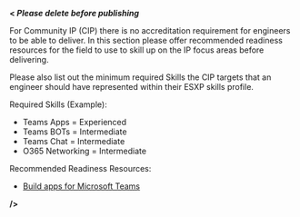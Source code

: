 **< _Please delete before publishing_**
 
For Community IP (CIP) there is no accreditation requirement for engineers to be able to deliver. In this section please offer recommended readiness resources for the field to use to skill up on the IP focus areas before delivering.

Please also list out the minimum required Skills the CIP targets that an engineer should have represented within their ESXP skills profile.


Required Skills (Example):
- Teams Apps = Experienced
- Teams BOTs = Intermediate
- Teams Chat = Intermediate
- O365 Networking = Intermediate

Recommended Readiness Resources:
- [Build apps for Microsoft Teams](https://docs.microsoft.com/en-us/microsoftteams/platform/overview#:~:text=Microsoft%20Teams%20apps%20bring%20key%20information%2C%20common%20tools%2C,new%20for%20Teams%20or%20integrate%20an%20existing%20app.)

**/>**  
